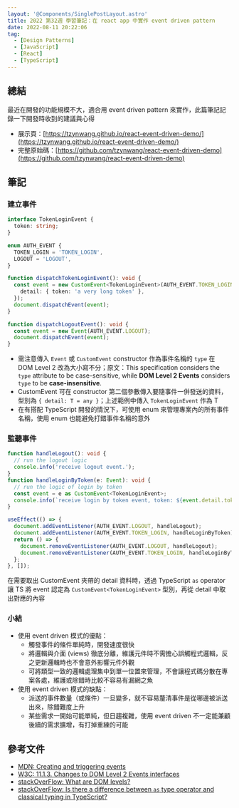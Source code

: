 ```yaml
---
layout: '@Components/SinglePostLayout.astro'
title: 2022 第32週 學習筆記：在 react app 中實作 event driven pattern
date: 2022-08-11 20:22:06
tag:
  - [Design Patterns]
  - [JavaScript]
  - [React]
  - [TypeScript]
---
```


## 總結

最近在開發的功能規模不大，適合用 event driven pattern 來實作，此篇筆記記錄一下開發時收到的建議與心得

- 展示頁：[https://tzynwang.github.io/react-event-driven-demo/](https://tzynwang.github.io/react-event-driven-demo/)
- 完整原始碼：[https://github.com/tzynwang/react-event-driven-demo](https://github.com/tzynwang/react-event-driven-demo)

## 筆記

### 建立事件

```ts
interface TokenLoginEvent {
  token: string;
}
```

```ts
enum AUTH_EVENT {
  TOKEN_LOGIN = 'TOKEN_LOGIN',
  LOGOUT = 'LOGOUT',
}
```

```ts
function dispatchTokenLoginEvent(): void {
  const event = new CustomEvent<TokenLoginEvent>(AUTH_EVENT.TOKEN_LOGIN, {
    detail: { token: 'a very long token' },
  });
  document.dispatchEvent(event);
}

function dispatchLogoutEvent(): void {
  const event = new Event(AUTH_EVENT.LOGOUT);
  document.dispatchEvent(event);
}
```

- 需注意傳入 `Event` 或 `CustomEvent` constructor 作為事件名稱的 `type` 在 DOM Level 2 改為大小寫不分；原文：This specification considers the `type` attribute to be case-sensitive, while **DOM Level 2 Events** considers `type` to be **case-insensitive**.
- CustomEvent 可在 constructor 第二個參數傳入要隨事件一併發送的資料，型別為 `{ detail: T = any }`；上述範例中傳入 `TokenLoginEvent` 作為 T
- 在有搭配 TypeScript 開發的情況下，可使用 enum 來管理專案內的所有事件名稱，使用 enum 也能避免打錯事件名稱的意外

### 監聽事件

```ts
function handleLogout(): void {
  // run the logout logic
  console.info('receive logout event.');
}
function handleLoginByToken(e: Event): void {
  // run the logic of login by token
  const event = e as CustomEvent<TokenLoginEvent>;
  console.info(`receive login by token event, token: ${event.detail.token}.`);
}

useEffect(() => {
  document.addEventListener(AUTH_EVENT.LOGOUT, handleLogout);
  document.addEventListener(AUTH_EVENT.TOKEN_LOGIN, handleLoginByToken);
  return () => {
    document.removeEventListener(AUTH_EVENT.LOGOUT, handleLogout);
    document.removeEventListener(AUTH_EVENT.TOKEN_LOGIN, handleLoginByToken);
  };
}, []);
```

在需要取出 CustomEvent 夾帶的 detail 資料時，透過 TypeScript `as` operator 讓 TS 將 event 認定為 `CustomEvent<TokenLoginEvent>` 型別，再從 detail 中取出對應的內容

### 小結

- 使用 event driven 模式的優點：
  - 觸發事件的條件單純時，開發速度很快
  - 將邏輯與介面 (views) 徹底分離，維護元件時不需擔心誤觸程式邏輯，反之更新邏輯時也不會意外影響元件外觀
  - 可將類型一致的邏輯處理集中到單一位置來管理，不會讓程式碼分散在專案各處，維護或除錯時比較不容易有漏網之魚
- 使用 event driven 模式的缺點：
  - 派送的事件數量（或條件）一旦變多，就不容易釐清事件是從哪邊被派送出來，除錯難度上升
  - 某些需求一開始可能單純，但日趨複雜，使用 event driven 不一定能兼顧後續的需求擴增，有打掉重練的可能

## 參考文件

- [MDN: Creating and triggering events](https://developer.mozilla.org/en-US/docs/Web/Events/Creating_and_triggering_events)
- [W3C: 11.1.3. Changes to DOM Level 2 Events interfaces](https://www.w3.org/TR/DOM-Level-3-Events/#changes-DOMLevel2to3Changes)
- [stackOverFlow: What are DOM levels?](https://stackoverflow.com/questions/6629093/what-are-dom-levels)
- [stackOverFlow: Is there a difference between `as` type operator and classical typing in TypeScript?](https://stackoverflow.com/questions/69220403/is-there-a-difference-between-as-type-operator-and-classical-typing-in-typescr)
